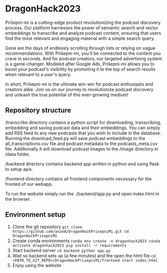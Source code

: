 # DragonHack2023


Prišepni-mi is a cutting-edge product revolutionizing the podcast discovery process. Our platform harnesses the power of semantic search and vector embeddings to transcribe and analyze podcast content, ensuring that users find the most relevant and engaging material with a simple search query.

Gone are the days of endlessly scrolling through lists or relying on vague recommendations. With Prišepni-mi, you'll be connected to the content you crave in seconds. And for podcast creators, our targeted advertising system is a game-changer. Modeled after Google Ads, Prišepni-mi allows you to boost your podcast's visibility by promoting it to the top of search results when relevant to a user's query.

In short, Prišepni-mi is the ultimate win-win for podcast enthusiasts and creators alike. Join us on our journey to revolutionize podcast discovery and unleash the true potential of this ever-growing medium!

## Repository structure

/transcribe directory contains a python script for downloading, transcribing, embedding and saving podcast data and their embeddings. You can simply add RSS feed to any new podcasts that you wish to include in the database. Running the download_feed.py will save podcast embeddings to the all_transcriptions.csv file and podcast metadata to the podcasts_meta.csv file. Additionally it will download podcast images to the /image directory in /data folder.

/backend directory contains backend app written in python and using flask to setup apis. 

/frontend directory contains all frontend components necessary for the fronted of our webapp.

To run the website simply run the ./backend/app.py and open index.html in the browser.

## Environment setup

1. Clone the git repository
``
git clone https://github.com/anzeA/DragonHackPrisepniMi.git
cd DragonHackPrisepniMi
``
2. Create conda environments
``
conda env create -n dragonhack2023
conda activate dragonhack2023
pip install -r requirements
``
3. Start backend server
``
cd backend
python app.py
``
4. Wait so backend sets up (a few minutes) and the open the html file
``
cd <PATH_TO_GIT_REPO>/DragonHackPrisepniMi/frontend
start index.html
``
5. Enjoy using the website


